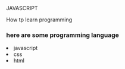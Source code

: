 <html>
  <head>
    <title>w3school tutorial</title>
  </head>
  <body>
    <head>JAVASCRIPT</head>
    <p>How tp learn programming</p>
    <h3>here are some programming language</h3>
    <li>javascript</li>
    <li>css</li>
    <li>html</li>
  </body>
</html>
